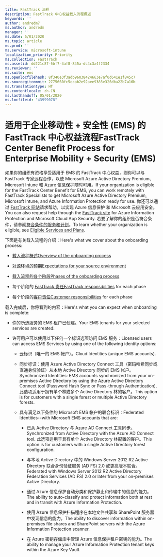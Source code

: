 ```yaml
---
title: FastTrack 流程
description: FastTrack 中心权益载入流程概述
keywords: ''
author: andredm7
ms.author: andredm
manager: ''
ms.date: 5/01/2020
ms.topic: article
ms.prod: ''
ms.service: microsoft-intune
localization_priority: Priority
ms.collection: FastTrack
ms.assetid: dd221c87-6bf7-4af8-845a-dc4c3a4f2334
ms.reviewer: ''
ms.suite: ems
ms.openlocfilehash: 8f340e3f3adb96038424663e7af0d641e1f845c7
ms.sourcegitcommit: 2775660fc5ccab2e92aee9383e326dba22b7a16b
ms.translationtype: HT
ms.contentlocale: zh-CN
ms.lasthandoff: 05/01/2020
ms.locfileid: "43999078"
---
```

# <a name="fasttrack-center-benefit-process-for-enterprise-mobility--security-ems"></a><span data-ttu-id="16c3f-103">适用于企业移动性 + 安全性 (EMS) 的 FastTrack 中心权益流程</span><span class="sxs-lookup"><span data-stu-id="16c3f-103">FastTrack Center Benefit Process for Enterprise Mobility + Security (EMS)</span></span>
<span data-ttu-id="16c3f-104">如果你的组织有资格享受适用于 EMS 的 FastTrack 中心权益，则你可以与 FastTrack 专家远程合作，以使 Microsoft Azure Active Directory Premium、Microsoft Intune 和 Azure 信息保护随时可用。</span><span class="sxs-lookup"><span data-stu-id="16c3f-104">If your organization is eligible for the FastTrack Center Benefit for EMS, you can work remotely with FastTrack Specialists to get Microsoft Azure Active Directory Premium, Microsoft Intune, and Azure Information Protection ready for use.</span></span> <span data-ttu-id="16c3f-105">你还可以通过 [FastTrack 网站](https://www.microsoft.com/fasttrack/microsoft-365/ems)请求帮助，以实现 Azure 信息保护 和 Microsoft 云应用安全。</span><span class="sxs-lookup"><span data-stu-id="16c3f-105">You can also request help through the [FastTrack site](https://www.microsoft.com/fasttrack/microsoft-365/ems) for Azure Information Protection and Microsoft Cloud App Security.</span></span> <span data-ttu-id="16c3f-106">若要了解你的组织是否符合条件，请参阅[符合条件的服务和计划](M365-eligible-services-and-plans.md)。</span><span class="sxs-lookup"><span data-stu-id="16c3f-106">To learn whether your organization is eligible, see [Eligible Services and Plans](M365-eligible-services-and-plans.md).</span></span>


<span data-ttu-id="16c3f-107">下面是有关载入流程的介绍：</span><span class="sxs-lookup"><span data-stu-id="16c3f-107">Here's what we cover about the onboarding process:</span></span>

-   [<span data-ttu-id="16c3f-108">载入流程概述</span><span class="sxs-lookup"><span data-stu-id="16c3f-108">Overview of the onboarding process</span></span>](EMS-fasttrack-benefit-overview.md)

-   [<span data-ttu-id="16c3f-109">对源环境的预期</span><span class="sxs-lookup"><span data-stu-id="16c3f-109">Expectations for your source environment</span></span>](EMS-source-environment-expectations.md)

-   [<span data-ttu-id="16c3f-110">载入流程的各个阶段</span><span class="sxs-lookup"><span data-stu-id="16c3f-110">Phases of the onboarding process</span></span>](EMS-onboarding-phases.md)

-   <span data-ttu-id="16c3f-111">每个阶段的 [FastTrack 责任](EMS-fasttrack-responsibilities.md)</span><span class="sxs-lookup"><span data-stu-id="16c3f-111">[FastTrack responsibilities](EMS-fasttrack-responsibilities.md) for each phase</span></span>

-   <span data-ttu-id="16c3f-112">每个阶段的[客户责任](EMS-your-responsibilities.md)</span><span class="sxs-lookup"><span data-stu-id="16c3f-112">[Customer responsibilities](EMS-your-responsibilities.md) for each phase</span></span>

<span data-ttu-id="16c3f-113">载入完成后，你将看到的内容：</span><span class="sxs-lookup"><span data-stu-id="16c3f-113">Here's what you can expect when onboarding is complete:</span></span>

-   <span data-ttu-id="16c3f-114">你的所选服务的 EMS 租户已创建。</span><span class="sxs-lookup"><span data-stu-id="16c3f-114">Your EMS tenants for your selected services are created.</span></span>

-   <span data-ttu-id="16c3f-115">许可用户可以使用以下任何一个标识选项访问 EMS 服务：</span><span class="sxs-lookup"><span data-stu-id="16c3f-115">Licensed users can access EMS Services by using one of the following identity options:</span></span>

    -   <span data-ttu-id="16c3f-116">云标识（唯一的 EMS 帐户）。</span><span class="sxs-lookup"><span data-stu-id="16c3f-116">Cloud Identities (unique EMS accounts).</span></span>

    -   <span data-ttu-id="16c3f-117">同步标识：使用 Azure Active Directory Connect 工具（密码哈希同步或直通身份验证）从本地 Active Directory 同步的 EMS 帐户。</span><span class="sxs-lookup"><span data-stu-id="16c3f-117">Synchronized Identities: EMS accounts synchronized from your on-premises Active Directory by using the Azure Active Directory Connect tool (Password Hash Sync or Pass-through Authentication).</span></span> <span data-ttu-id="16c3f-118">此选项适用于拥有单个林或多个 Active Directory 林的客户。</span><span class="sxs-lookup"><span data-stu-id="16c3f-118">This option is for customers with a single forest or multiple Active Directory forests.</span></span>

    -   <span data-ttu-id="16c3f-119">具有满足以下条件的 Microsoft EMS 帐户的联合标识：</span><span class="sxs-lookup"><span data-stu-id="16c3f-119">Federated Identities--with Microsoft EMS accounts that are:</span></span>

        -   <span data-ttu-id="16c3f-120">已从 Active Directory 与 Azure AD Connect 工具同步。</span><span class="sxs-lookup"><span data-stu-id="16c3f-120">Synchronized from Active Directory with the Azure AD Connect tool.</span></span> <span data-ttu-id="16c3f-121">此选项适用于具有单个 Active Directory 林配置的客户。</span><span class="sxs-lookup"><span data-stu-id="16c3f-121">This option is for customers with a single Active Directory forest configuration.</span></span>

        -   <span data-ttu-id="16c3f-122">与本地 Active Directory 中的 Windows Server 2012 R2 Active Directory 联合身份验证服务 (AD FS) 2.0 或更高版本联合。</span><span class="sxs-lookup"><span data-stu-id="16c3f-122">Federated with Windows Server 2012 R2 Active Directory Federation Services (AD FS) 2.0 or later from your on-premises Active Directory.</span></span>

        -   <span data-ttu-id="16c3f-123">通过 Azure 信息保护自动分类和保护静止和传输中的信息的能力。</span><span class="sxs-lookup"><span data-stu-id="16c3f-123">The ability to auto-classify and protect information both at rest and in transit with Azure Information Protection.</span></span> 

        -   <span data-ttu-id="16c3f-124">使用 Azure 信息保护扫描程序在本地文件共享和 SharePoint 服务器中发现信息的能力。</span><span class="sxs-lookup"><span data-stu-id="16c3f-124">The ability to discover information within on-premises file shares and SharePoint servers with the Azure Information Protection scanner.</span></span> 

        -   <span data-ttu-id="16c3f-125">在 Azure 密钥存储库中管理 Azure 信息保护租户密钥的能力。</span><span class="sxs-lookup"><span data-stu-id="16c3f-125">The ability to manage your Azure Information Protection tenant keys within the Azure Key Vault.</span></span> 

